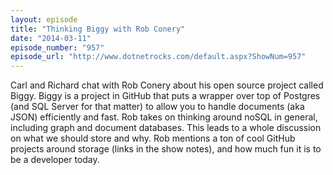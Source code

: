 ```yaml
---
layout: episode
title: "Thinking Biggy with Rob Conery"
date: "2014-03-11"
episode_number: "957"
episode_url: "http://www.dotnetrocks.com/default.aspx?ShowNum=957"
---
```


Carl and Richard chat with Rob Conery about his open source project called Biggy. Biggy is a project in GitHub that puts a wrapper over top of Postgres (and SQL Server for that matter) to allow you to handle documents (aka JSON) efficiently and fast. Rob takes on thinking around noSQL in general, including graph and document databases. This leads to a whole discussion on what we should store and why. Rob mentions a ton of cool GitHub projects around storage (links in the show notes), and how much fun it is to be a developer today.
